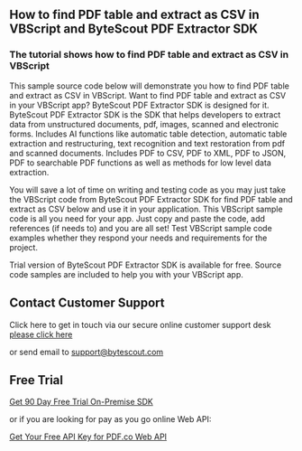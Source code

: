 ## How to find PDF table and extract as CSV in VBScript and ByteScout PDF Extractor SDK

### The tutorial shows how to find PDF table and extract as CSV in VBScript

This sample source code below will demonstrate you how to find PDF table and extract as CSV in VBScript. Want to find PDF table and extract as CSV in your VBScript app? ByteScout PDF Extractor SDK is designed for it. ByteScout PDF Extractor SDK is the SDK that helps developers to extract data from unstructured documents, pdf, images, scanned and electronic forms. Includes AI functions like automatic table detection, automatic table extraction and restructuring, text recognition and text restoration from pdf and scanned documents. Includes PDF to CSV, PDF to XML, PDF to JSON, PDF to searchable PDF functions as well as methods for low level data extraction.

You will save a lot of time on writing and testing code as you may just take the VBScript code from ByteScout PDF Extractor SDK for find PDF table and extract as CSV below and use it in your application. This VBScript sample code is all you need for your app. Just copy and paste the code, add references (if needs to) and you are all set! Test VBScript sample code examples whether they respond your needs and requirements for the project.

Trial version of ByteScout PDF Extractor SDK is available for free. Source code samples are included to help you with your VBScript app.

## Contact Customer Support

Click here to get in touch via our secure online customer support desk [please click here](https://bytescout.zendesk.com/hc/en-us/requests/new?subject=ByteScout%20PDF%20Extractor%20SDK%20Question)

or send email to [support@bytescout.com](mailto:support@bytescout.com?subject=ByteScout%20PDF%20Extractor%20SDK%20Question) 

## Free Trial

[Get 90 Day Free Trial On-Premise SDK](https://bytescout.com/download/web-installer?utm_source=github-readme)

or if you are looking for pay as you go online Web API:

[Get Your Free API Key for PDF.co Web API](https://pdf.co/documentation/api?utm_source=github-readme)